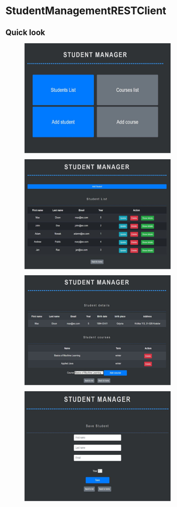 # StudentManagementRESTClient

## Quick look

<p align="center">
  <img width="400" height="300" src="https://github.com/AlarQ/StudentManagementRESTClient/blob/master/images/main.JPG">
</p>

<p align="center">
  <img width="400" height="300" src="https://github.com/AlarQ/StudentManagementRESTClient/blob/master/images/student_list.JPG">
</p>

<p align="center">
  <img width="400" height="300" src="https://github.com/AlarQ/StudentManagementRESTClient/blob/master/images/student_details.JPG">
</p>

<p align="center">
  <img width="400" height="300" src="https://github.com/AlarQ/StudentManagementRESTClient/blob/master/images/add_student.JPG">
</p>
